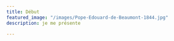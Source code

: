 ```yaml
---
title: Début
featured_image: "/images/Pope-Edouard-de-Beaumont-1844.jpg"
description: je me présente

---
```

